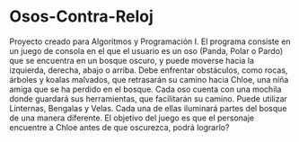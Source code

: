# Osos-Contra-Reloj
Proyecto creado para Algoritmos y Programación I.
El programa consiste en un juego de consola en el que el usuario es un oso (Panda, Polar o Pardo) que se encuentra en un bosque oscuro, y puede moverse hacia la izquierda, derecha, abajo o arriba. Debe enfrentar obstáculos, como rocas, árboles y koalas malvados, que retrasarán su camino hacia Chloe, una niña amiga que se ha perdido en el bosque. Cada oso cuenta con una mochila donde guardará sus herramientas, que facilitarán su camino. Puede utilizar Linternas, Bengalas y Velas. Cada una de ellas iluminará partes del bosque de una manera diferente. El objetivo del juego es que el personaje encuentre a Chloe antes de que oscurezca, podrá lograrlo?
